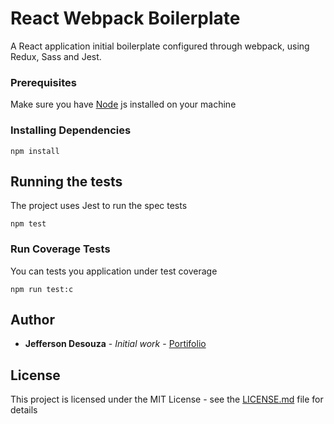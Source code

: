 # React Webpack Boilerplate
A React application initial boilerplate configured through webpack, using Redux, Sass and Jest.


### Prerequisites

Make sure you have [Node](https://nodejs.org) js installed on your machine


### Installing Dependencies


```
npm install
```

## Running the tests

The project uses Jest to run the spec tests

```
npm test
```

### Run Coverage Tests

You can tests you application under test coverage

```
npm run test:c
```



## Author

* **Jefferson Desouza** - *Initial work* - [Portifolio](https://jeffersondesouza.github.io) 

## License

This project is licensed under the MIT License - see the [LICENSE.md](LICENSE.md) file for details

